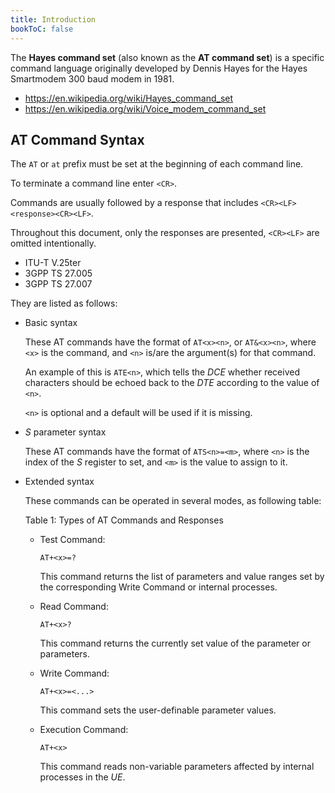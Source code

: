 ```yaml
---
title: Introduction
bookToC: false
---
```


The **Hayes command set** (also known as the **AT command set**) is a specific command language originally developed by Dennis Hayes for the Hayes Smartmodem 300 baud modem in 1981.

- <https://en.wikipedia.org/wiki/Hayes_command_set>
- <https://en.wikipedia.org/wiki/Voice_modem_command_set>

## AT Command Syntax

The `AT` or `at` prefix must be set at the beginning of each command line.

To terminate a command line enter `<CR>`.

Commands are usually followed by a response that includes `<CR><LF><response><CR><LF>`.

Throughout this document, only the responses are presented, `<CR><LF>` are omitted intentionally.

- ITU-T V.25ter
- 3GPP TS 27.005
- 3GPP TS 27.007

They are listed as follows:

- Basic syntax

  These AT commands have the format of `AT<x><n>`,
  or `AT&<x><n>`,
  where `<x>` is the command,
  and `<n>` is/are the argument(s)
  for that command.

  An example of this is `ATE<n>`,
  which tells the _DCE_ whether received characters
  should be echoed back to the _DTE_ according
  to the value of `<n>`.

  `<n>` is optional and a default will be used if it is missing.

- _S_ parameter syntax

  These AT commands have the format of `ATS<n>=<m>`,
  where `<n>` is the index of the _S_ register to set,
  and `<m>` is the value to assign to it.

- Extended syntax

  These commands can be operated in several modes, as following table:

  Table 1: Types of AT Commands and Responses

  - Test Command:

    ```at-command
    AT+<x>=?
    ```

    This command returns the list of parameters and value ranges set by the corresponding Write Command or internal processes.

  - Read Command:

    ```at-command
    AT+<x>?
    ```

    This command returns the currently set value of the parameter or parameters.

  - Write Command:

    ```at-command
    AT+<x>=<...>
    ```

    This command sets the user-definable parameter values.

  - Execution Command:

    ```at-command
    AT+<x>
    ```

    This command reads non-variable parameters affected by internal processes in the _UE_.
